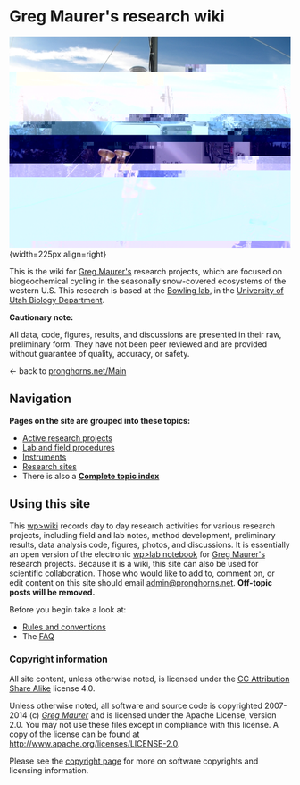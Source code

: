 # Greg Maurer's research wiki

![Hidden Canyon datalogger](media/hiddencanyon/hcimg_3855_scaled_.jpg){width=225px align=right}

This is the wiki for [Greg Maurer's](http://pronghorns.net/about.html)
research projects, which are focused on biogeochemical cycling in the
seasonally snow-covered ecosystems of the western U.S. This research is based
at the [Bowling lab](http://bioweb.biology.utah.edu/bowling/), in the 
[University of Utah Biology Department](http://www.biology.utah.edu).

**Cautionary note:**

All data, code, figures, results, and discussions are presented in their
raw, preliminary form. They have not been peer reviewed and are provided
without guarantee of quality, accuracy, or safety.

<- back to [pronghorns.net/Main](http://pronghorns.net/)

## Navigation

**Pages on the site are grouped into these topics:**

* [Active research projects](topicindex.md#Active_research_projects)
* [Lab and field procedures](topicindex.md#Procedures )
* [Instruments](topicindex.md#Instruments)
* [Research sites](topicindex.md#Research_sites)
* There is also a **[Complete topic index](topicindex.md)**

## Using this site

This [wp>wiki](wp>wiki) records day to day research
activities for various research projects, including field and lab notes,
method development, preliminary results, data analysis code, figures,
photos, and discussions. It is essentially an open version of the
electronic [wp>lab notebook](wp>lab_notebook) for [Greg
Maurer's](http://pronghorns.net/about.html) research
projects. Because it is a wiki, this site can also be used for
scientific collaboration. Those who would like to add to, comment on, or
edit content on this site should email <admin@pronghorns.net>.
**Off-topic posts will be removed.**

Before you begin take a look at:

* [Rules and conventions](wiki/standards.md)
* The [FAQ](faq.md)

### Copyright information

All site content, unless otherwise noted, is licensed under the [CC Attribution Share Alike](http://creativecommons.org/licenses/by-sa/4.0) license
4.0.

Unless otherwise noted, all software and source code is copyrighted
2007-2014 (c) *[Greg Maurer](greg@pronghorns.net)* and is
licensed under the Apache License, version 2.0. You may not use these
files except in compliance with this license. A copy of the license can
be found at <http://www.apache.org/licenses/LICENSE-2.0>.

Please see the [copyright page](wiki/copyright.md) for more on
software copyrights and licensing information.
